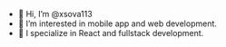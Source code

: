 - 👋 Hi, I’m @xsova113
- 👀 I’m interested in mobile app and web development.
- 🌱 I specialize in React and fullstack development.

<!---
xsova113/xsova113 is a ✨ special ✨ repository because its `README.md` (this file) appears on your GitHub profile.
You can click the Preview link to take a look at your changes.
--->
